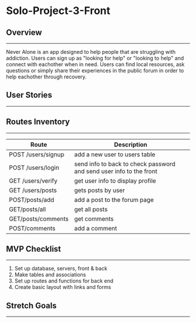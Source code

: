 # Solo-Project-3-Front

## Overview

---

Never Alone is an app designed to help people that are struggling with addiction. Users can sign up as "looking for help" or "looking to help" and connect with eachother when in need. Users can find local resources, ask questions or simply share their experiences in the public forum in order to help eachother through recovery.

## User Stories

---



 

## Routes Inventory

---

| Route       | Description |
| ----------- | ----------- |
| POST /users/signup | add a new user to users table |
| POST /users/login  | send info to back to check password and send user info to the front |
| GET /users/verify | get user info to display profile | 
| GET /users/posts  | gets posts by user               |
| POST/posts/add        | add a post to the forum page |
| GET/posts/all         | get all posts                |
| GET/posts/comments    | get comments                 |
| POST/comments         | add a comment                |





## MVP Checklist

---
1. Set up database, servers, front & back
2. Make tables and associations
3. Set up routes and functions for back end
4. Create basic layout with links and forms




## Stretch Goals

---

